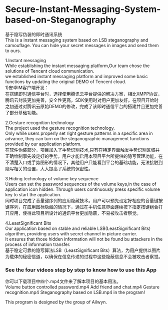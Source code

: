 # Secure-Instant-Messaging-System-based-on-Steganography
基于隐写伪装的即时通讯系统  
This is a instant messaging system based on LSB steganography and camouflage. You can hide your secret messages in images and send them to ours.  

1.Instant messaging  
While establishing the instant messaging platform,Our team chose the solutions of Tencent cloud communication.  
we established instant messaging platform and improved some basic functions by updating the original DEMO of Tencent cloud.  
1)安卓IM客户端开发：  
在搭建即时通信平台时，选择使用腾讯云平台提供的解决方案，相比XMPP协议，腾讯云封装更加完善，安全性更高，SDK使用时对用户更加友好。在项目开始时之初通过对腾讯云原始DEMO的修改，完成了该即时通信平台的搭建并且更加完善了部分基础功能。  

2.Gesture recognition technology  
The project used the gesture recognition technology.  
Only while users properly set right gesture patterns in a specific area in advance, they can turn on the steganographic management functions provided by our application platform.  
在软件伪装部分，项目加入了手势识别技术,只有在特定界面触发手势识别区域并正确绘制事先设定好的手势，用户才能启用本项目平台所提供的隐写管理功能，在不清楚入口或手势图形的情况下，其他用户只能看到平台的基础功能，无法接触到隐写相关的设置，大大提高了系统的保密性。  

3.Hiding technology of volume key sequence  
Users can set the password sequences of the volume keys,in the case of application icon hidden. Through users continuously press specific volume key to start the application.  
同时项目完成了音量键序列的应用隐藏技术。用户可以预先设定好相应的音量键按键序列，在应用图标隐藏的情况下，通过在手机任意界面连续按下指定按键组合打开应用，使得此项目所设计的通讯平台更加隐蔽，不易被攻击者察觉。  

4.LeastSignificant Bits  
Our application based on stable and reliable LSB(LeastSignificant Bits) algorithm, providing users with secret channel in picture carrier.   
It ensures that those hidden information will not be found bu attackers in the process of information transfer.  
基于稳定可靠的隐写算法LSB（LeastSignificant Bits）算法，为用户提供以图片为载体的秘密信道，以确保在信息传递的过程中这些隐蔽信息不会被攻击者察觉。	 

### See the four videos step by step to know how to use this App
你可以下载项目中四个.mp4文件来了解本项目的基本用法。  
Volume button controlled password.mp4  Add friend and chat.mp4  Gesture recognition.mp4  Steganography based on LSB.mp4  in the program!  

This program is designed by the group of Ailwyn.  
